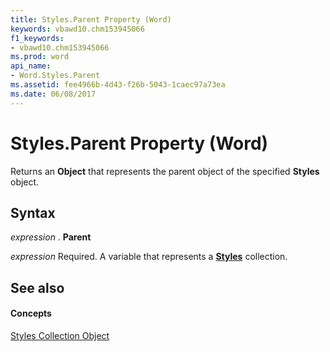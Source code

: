 ```yaml
---
title: Styles.Parent Property (Word)
keywords: vbawd10.chm153945066
f1_keywords:
- vbawd10.chm153945066
ms.prod: word
api_name:
- Word.Styles.Parent
ms.assetid: fee4966b-4d43-f26b-5043-1caec97a73ea
ms.date: 06/08/2017
---
```



# Styles.Parent Property (Word)

Returns an  **Object** that represents the parent object of the specified **Styles** object.


## Syntax

 _expression_ . **Parent**

 _expression_ Required. A variable that represents a **[Styles](Word.styles.md)** collection.


## See also


#### Concepts


[Styles Collection Object](Word.styles.md)

